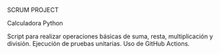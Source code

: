 SCRUM PROJECT

Calculadora Python

Script para realizar operaciones básicas de suma, resta, multiplicación y división.
Ejecución de pruebas unitarias.
Uso de GitHub Actions.
